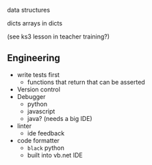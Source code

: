 
data structures

dicts
arrays in dicts

(see ks3 lesson in teacher training?)


Engineering
-----------

* write tests first
    * functions that return that can be asserted
* Version control
* Debugger
    * python
    * javascript
    * java? (needs a big IDE)
* linter
    * ide feedback
* code formatter
    * `black` python
    * built into vb.net IDE
